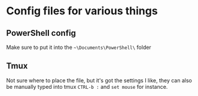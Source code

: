# Config files for various things

## PowerShell config

Make sure to put it into the `~\Documents\PowerShell\` folder


## Tmux

Not sure where to place the file, but it's got the settings I like, they can also be manually typed into tmux `CTRL-b :` and `set mouse` for instance.


